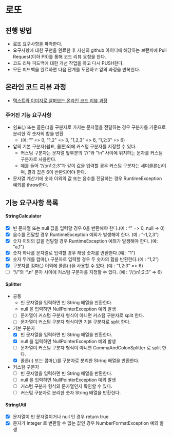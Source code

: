 # 로또
## 진행 방법
* 로또 요구사항을 파악한다.
* 요구사항에 대한 구현을 완료한 후 자신의 github 아이디에 해당하는 브랜치에 Pull Request(이하 PR)를 통해 코드 리뷰 요청을 한다.
* 코드 리뷰 피드백에 대한 개선 작업을 하고 다시 PUSH한다.
* 모든 피드백을 완료하면 다음 단계를 도전하고 앞의 과정을 반복한다.

## 온라인 코드 리뷰 과정
* [텍스트와 이미지로 살펴보는 온라인 코드 리뷰 과정](https://github.com/next-step/nextstep-docs/tree/master/codereview)

### 주어진 기능 요구사항
- 쉼표(,) 또는 콜론(:)을 구분자로 가지는 문자열을 전달하는 경우 구분자를 기준으로 분리한 각 숫자의 합을 반환 
    - (예: “” => 0, "1,2" => 3, "1,2,3" => 6, “1,2:3” => 6)
- 앞의 기본 구분자(쉼표, 콜론)외에 커스텀 구분자를 지정할 수 있다. 
    - 커스텀 구분자는 문자열 앞부분의 “//”와 “\n” 사이에 위치하는 문자를 커스텀 구분자로 사용한다. 
    - 예를 들어 “//;\n1;2;3”과 같이 값을 입력할 경우 커스텀 구분자는 세미콜론(;)이며, 결과 값은 6이 반환되어야 한다.
- 문자열 계산기에 숫자 이외의 값 또는 음수를 전달하는 경우 RuntimeException 예외를 throw한다.

## 기능 요구사항 목록 
#### StringCalculator
- [x] 빈 문자열 또는 null 값을 입력할 경우 0을 반환해야 한다.(예 : “” => 0, null => 0)
- [x] 음수를 전달할 경우 RuntimeException 예외가 발생해야 한다. (예 : “-1,2,3”)
- [x] 숫자 이외의 값을 전달할 경우 RuntimeException 예외가 발생해야 한다. (예: "a,1")
- [x] 숫자 하나를 문자열로 입력할 경우 해당 숫자를 반환한다.(예 : “1”)
- [x] 숫자 두개를 컴마(,) 구분자로 입력할 경우 두 숫자의 합을 반환한다.(예 : “1,2”)
- [x] 구분자를 컴마(,) 이외에 콜론(:)을 사용할 수 있다. (예 : “1,2:3” => 6)
- [ ] “//”와 “\n” 문자 사이에 커스텀 구분자를 지정할 수 있다. (예 : “//;\n1;2;3” => 6)

#### Splitter
- 공통 
    - 빈 문자열을 입력하면 빈 String 배열을 반환한다.
    - null 을 입력하면 NullPointerException 예외 발생
    - [ ] 문자열이 커스텀 구분자 형식이 아니면 커스텀 구분자로 split 한다.
    - [ ] 문자열이 커스텀 구분자 형식이면 기본 구분자로 split 한다.
- 기본 구분자
    - [x] 빈 문자열을 입력하면 빈 String 배열을 반환한다.
    - [x] null 을 입력하면 NullPointerException 예외 발생
    - [ ] 문자열이 커스텀 구분자 형식이 아니면 CommaAndColonSplitter 로 split 한다.
    - [x] 콜론(:) 또는 콤마(,)를 구분자로 분리한 String 배열을 반환한다.
- 커스텀 구분자 
    - [ ] 빈 문자열을 입력하면 빈 String 배열을 반환한다.
    - [ ] null 을 입력하면 NullPointerException 예외 발생
    - [ ] 커스텀 구분자 형식의 문자열인지 확인할 수 있다.
    - [ ] 커스텀 구분자로 분리한 숫자 String 배열을 반환한다.

#### StringUtil
- [x] 문자열이 빈 문자열이거나 null 인 경우 return true
- [x] 문자가 Integer 로 변환할 수 없는 값인 경우 NumberFormatException 예외 발생 
